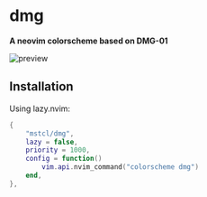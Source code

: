 # dmg

__A neovim colorscheme based on DMG-01__

![preview](pics/preview.png)

## Installation

Using lazy.nvim:

```lua
{
	"mstcl/dmg",
	lazy = false,
	priority = 1000,
	config = function()
		vim.api.nvim_command("colorscheme dmg")
	end,
},
```
